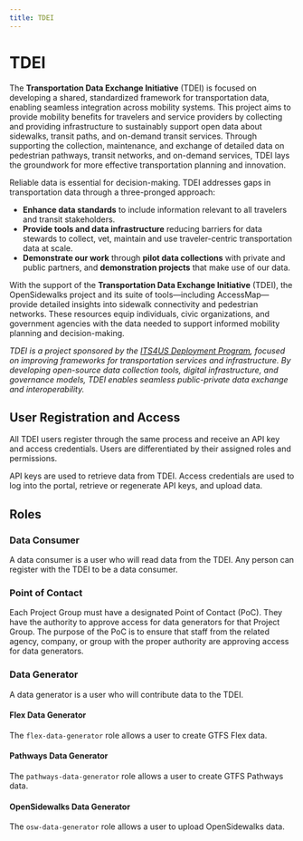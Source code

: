 ```yaml
---
title: TDEI
---
```


# TDEI

The **Transportation Data Exchange Initiative** (TDEI) is focused on developing a shared, standardized framework for transportation data, enabling seamless integration across mobility systems. This project aims to provide mobility benefits for travelers and service providers by collecting and providing infrastructure to sustainably support open data about sidewalks, transit paths, and on-demand transit services. Through supporting the collection, maintenance, and exchange of detailed data on pedestrian pathways, transit networks, and on-demand services, TDEI lays the groundwork for more effective transportation planning and innovation.

Reliable data is essential for decision-making. TDEI addresses gaps in transportation data through a three-pronged approach:

- **Enhance data standards** to include information relevant to all travelers and transit stakeholders.
- **Provide tools and data infrastructure** reducing barriers for data stewards to collect, vet, maintain and use traveler-centric transportation data at scale.
- **Demonstrate our work** through **pilot data collections** with private and public partners, and **demonstration projects** that make use of our data.

With the support of the **Transportation Data Exchange Initiative** (TDEI), the OpenSidewalks project and its suite of tools—including AccessMap—provide detailed insights into sidewalk connectivity and pedestrian networks. These resources equip individuals, civic organizations, and government agencies with the data needed to support informed mobility planning and decision-making.

_TDEI is a project sponsored by the [ITS4US Deployment Program](https://www.its.dot.gov/its4us/index.htm), focused on improving frameworks for transportation services and infrastructure. By developing open-source data collection tools, digital infrastructure, and governance models, TDEI enables seamless public-private data exchange and interoperability._

## User Registration and Access

All TDEI users register through the same process and receive an API key and access credentials. Users are differentiated by their assigned roles and permissions.

API keys are used to retrieve data from TDEI. Access credentials are used to log into the portal, retrieve or regenerate API keys, and upload data.

## Roles

### Data Consumer

A data consumer is a user who will read data from the TDEI. Any person can register with the TDEI to be a data consumer.

### Point of Contact

Each Project Group must have a designated Point of Contact (PoC). They have the authority to approve access for data generators for that Project Group. The purpose of the PoC is to ensure that staff from the related agency, company, or group with the proper authority are approving access for data generators.

### Data Generator

A data generator is a user who will contribute data to the TDEI.

#### Flex Data Generator

The `flex-data-generator` role allows a user to create GTFS Flex data.

#### Pathways Data Generator

The `pathways-data-generator` role allows a user to create GTFS Pathways data.

#### OpenSidewalks Data Generator

The `osw-data-generator` role allows a user to upload OpenSidewalks data.
